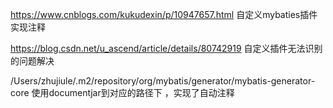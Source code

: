 https://www.cnblogs.com/kukudexin/p/10947657.html
自定义mybaties插件实现注释

https://blog.csdn.net/u_ascend/article/details/80742919
自定义插件无法识别的问题解决

/Users/zhujiule/.m2/repository/org/mybatis/generator/mybatis-generator-core
使用documentjar到对应的路径下 ，实现了自动注释